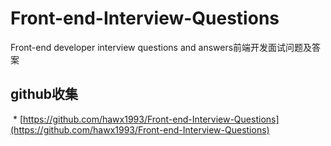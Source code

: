 # Front-end-Interview-Questions
Front-end developer interview questions and answers前端开发面试问题及答案



## github收集
  * [https://github.com/hawx1993/Front-end-Interview-Questions](https://github.com/hawx1993/Front-end-Interview-Questions)
  
